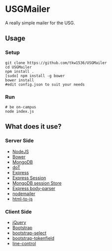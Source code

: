 # USGMailer

A really simple mailer for the USG.

## Usage
### Setup
```
git clone https://github.com/tkw1536/USGMailer
cd USGMailer
npm install .
[sudo] npm install -g bower
bower install
#edit config.json to suit your needs
```
### Run
```
# be on-campus
node index.js
```

## What does it use?

### Server Side
* [NodeJS](http://nodejs.org/)
* [Bower](http://bower.io/)
* [MongoDB](https://github.com/mongodb/node-mongodb-native)
* [doT](http://olado.github.io/doT/)
* [Express](http://expressjs.com/)
* [Express Session](https://github.com/expressjs/session)
* [MongoDB session Store](https://github.com/kcbanner/connect-mongo)
* [Express body-parser](https://github.com/expressjs/body-parser)
* [nodemailer](http://www.nodemailer.com/)
* [html-to-js](https://www.npmjs.com/package/html-to-text)

### Client Side
* [jQuery](http://jquery.com)
* [Bootstrap](http://getbootstrap.com/)
* [bootstrap-select](https://github.com/silviomoreto/bootstrap-select)
* [bootstrap-tokenfield](http://sliptree.github.io/bootstrap-tokenfield/)
* [line-control](https://github.com/suyati/line-control)
